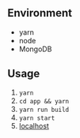 #

## Environment
+ yarn
+ node
+ MongoDB

## Usage
1. `yarn`
2. `cd app && yarn`
3. `yarn run build`
4. `yarn start`
5. [localhost](localhost:3000)
